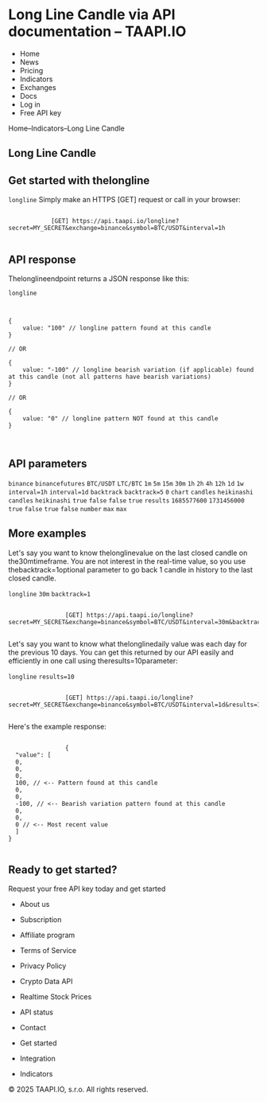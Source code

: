 # Long Line Candle via API documentation – TAAPI.IO

- Home
- News
- Pricing
- Indicators
- Exchanges
- Docs
- Log in
- Free API key

Home–Indicators–Long Line Candle


## Long Line Candle

## Get started with thelongline
`longline` Simply make an HTTPS [GET] request or call in your browser:


```

			[GET] https://api.taapi.io/longline?secret=MY_SECRET&exchange=binance&symbol=BTC/USDT&interval=1h
		
```

## API response
Thelonglineendpoint returns a JSON response like this:

`longline` 
```

			
{
    value: "100" // longline pattern found at this candle
}
				
// OR

{
    value: "-100" // longline bearish variation (if applicable) found at this candle (not all patterns have bearish variations)
}
				
// OR
				
{
    value: "0" // longline pattern NOT found at this candle
}
			
		
```

## API parameters
`binance` `binancefutures` `BTC/USDT` `LTC/BTC` `1m` `5m` `15m` `30m` `1h` `2h` `4h` `12h` `1d` `1w` `interval=1h` `interval=1d` `backtrack` `backtrack=5` `0` `chart` `candles` `heikinashi` `candles` `heikinashi` `true` `false` `false` `true` `results` `1685577600` `1731456000` `true` `false` `true` `false` `number` `max` `max` 
## More examples
Let's say you want to know thelonglinevalue on the last closed candle on the30mtimeframe. You are not interest in the real-time value, so you use thebacktrack=1optional parameter to go back 1 candle in history to the last closed candle.

`longline` `30m` `backtrack=1` 
```

				[GET] https://api.taapi.io/longline?secret=MY_SECRET&exchange=binance&symbol=BTC/USDT&interval=30m&backtrack=1
			
```
Let's say you want to know what thelonglinedaily value was each day for the previous 10 days. You can get this returned by our API easily and efficiently in one call using theresults=10parameter:

`longline` `results=10` 
```

				[GET] https://api.taapi.io/longline?secret=MY_SECRET&exchange=binance&symbol=BTC/USDT&interval=1d&results=10
			
```
Here's the example response:


```

				{
  "value": [
  0,
  0,
  0,
  100, // <-- Pattern found at this candle
  0,
  0,
  -100, // <-- Bearish variation pattern found at this candle
  0,
  0,
  0 // <-- Most recent value 
  ]
}
			
```

## Ready to get started?
Request your free API key today and get started

- About us
- Subscription
- Affiliate program
- Terms of Service
- Privacy Policy
- Crypto Data API
- Realtime Stock Prices
- API status
- Contact

- Get started
- Integration
- Indicators

© 2025 TAAPI.IO, s.r.o. All rights reserved.

